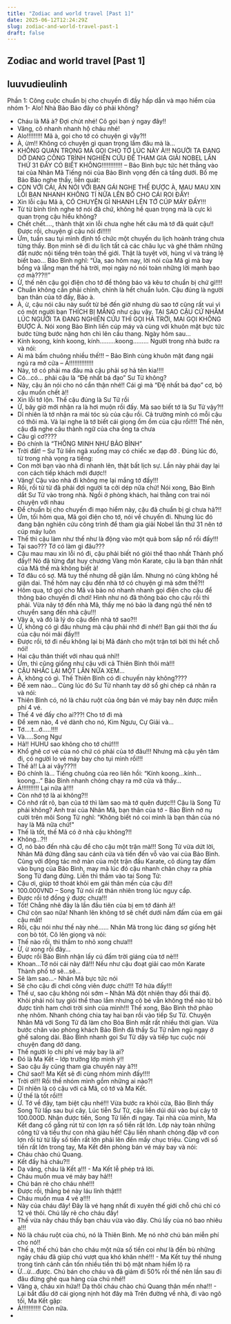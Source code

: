 ```yaml
---
title: "Zodiac and world travel [Past 1]"
date: 2025-06-12T12:24:29Z
slug: zodiac-and-world-travel-past-1
draft: false
---
```


## Zodiac and world travel [Past 1]

## luuvudieulinh

Phần 1: Công cuộc chuẩn bị cho chuyến đi đầy hấp dẫn và mạo hiểm của nhóm 1​- Alo! Nhà Bảo Bảo đây có phải không?
- Cháu là Mã à? Đợi chút nhé! Cô gọi bạn ý ngay đây!!
- Vâng, cô nhanh nhanh hộ cháu nhé!
- Alo!!!!!!!!! Mã à, gọi cho tớ có chuyện gì vậy?!!
- À, ừm!! Không có chuyện gì quan trọng lắm đâu mà là…
- KHÔNG QUAN TRỌNG MÀ GỌI CHO TỚ LÚC NÀY À!!! NGƯỜI TA ĐANG DỞ DANG CÔNG TRÌNH NGHIÊN CỨU ĐỂ THAM GIA GIẢI NOBEL LẦN THỨ 31 ĐẤY CÓ BIẾT KHÔNG!!!!!!!!!!!! – Bảo Bình bực tức hét thẳng vào tai của Nhân Mã
Tiếng nói của Bảo Bình vọng đến cả tầng dưới. Bố mẹ Bảo Bảo nghe thấy, liền quát:
- CON VỚI CÁI, ĂN NÓI VỚI BẠN GÁI NGHE THẾ ĐƯỢC À, MAU MAU XIN LỖI BẠN NHANH KHÔNG TÍ NỮA LÊN BỐ CHO CÁI ROI ĐẤY!
- Xin lỗi cậu Mã à, CÓ CHUYỆN GÌ NHANH LÊN TỚ CÚP MÁY ĐẤY!!!
- Từ từ bình tĩnh nghe tớ nói đã chứ, không hề quan trọng mà là cực kì quan trọng cậu hiểu không?
- Chết chết…., thành thật xin lỗi chưa nghe hết câu mà tớ đã quát cậu!! Được rồi, chuyện gì cậu nói đi!!!!!
- Ừm, tuần sau tụi mình định tổ chức một chuyến du lịch hoành tráng chưa từng thấy. Bọn mình sẽ đi du lịch tất cả các châu lục và ghé thăm những đất nước nội tiếng trên toàn thế giới. Thật là tuyệt vời, hùng vĩ và tráng lệ biết bao…
     Bảo Bình nghĩ: “Ủa, sao hôm nay, lời nói của Mã gì mà bay bổng và lẵng mạn thế hả trời, mọi ngày nó nói toàn những lời mạnh bạo cơ mà???!!”
- Ừ, thế nên cậu gọi điện cho tớ để thông báo và kêu tơ chuẩn bị chứ gì!!!!
- Chuẩn không cần phải chỉnh, chỉnh là hết chuẩn luôn. Cậu đúng là người bạn thân của tớ đấy, Bảo à.
- À, ừ, cậu nói câu này suốt từ bé đến giờ nhưng dù sao tớ cũng rất vui vì có một người bạn THÍCH BỊ MẮNG như cậu vậy. TẠI SAO CẬU CỨ NHẰM LÚC NGƯỜI TA ĐANG NGHIÊN CỨU THÌ GỌI HẢ TRỜI, MAI GỌI KHÔNG ĐƯỢC À.
     Nói xong Bảo Bình liền cúp máy và cùng với khuôn mặt bực tức bước từng bước nặng hơn chì lên cầu thang.
Ngày hôm sau…
- Kính koong, kính koong, kính………koong………
     Người trong nhà bước ra và nói:
- Ai mà bấm chuông nhiều thế!!! – Bảo Bình cùng khuôn mặt đang ngái ngủ ra mở cửa – Á!!!!!!!!!!!!!!
- Này, tớ có phải ma đâu mà cậu phải sợ hả tên kia!!!!
- Có…có… phải cậu là “Đệ nhất bá đạo” Sư Tử không?
- Này, cậu ăn nói cho nó cẩn thận nhé!! Cái gì mà “Đệ nhất bá đạo” cơ, bộ cậu muốn chết à!!
- Xin lỗi tớ lộn. Thế cậu đúng là Sư Tử rồi
- Ừ, bây giờ mới nhận ra là hơi muộn rồi đấy. Mà sao biết tớ là Sư Tử vậy?!!
- Dĩ nhiên là tớ nhận ra mái tóc sù của cậu rồi. Cả trường mình có mỗi cậu có thôi mà. Vả lại nghe là tớ biết cái giọng ồm ồm của cậu rồi!!!! Thế nên, cậu đã nghe câu thành ngữ của cha ông ta chưa
- Câu gì cơ????
- Đó chính là “THÔNG MINH NHƯ BẢO BÌNH”
- Trời đất! – Sư Tử liền ngã xuống may có chiếc xe đạp đỡ .
     Đúng lúc đó, từ trong nhà vọng ra tiếng:
- Con mời bạn vào nhà đi nhanh lên, thật bất lịch sự. Lần này phải dạy lại con cách tiếp khách mới được!!
- Vâng! Cậu vào nhà đi không mẹ lại mắng tớ đấy!!!
- Rồi, rồi từ từ đã phải đợi người ta cởi dép nữa chứ!
      Nói xong, Bảo Bình dắt Sư Tử vào trong nhà. Ngồi ở phòng khách, hai thằng con trai nói chuyện với nhau
- Để chuẩn bị cho chuyến đi mạo hiểm này, cậu đã chuẩn bị gì chưa hả?!!
- Ừm, tối hôm qua, Mã gọi điện cho tớ, nói về chuyến đi. Nhưng lúc đó đang bận nghiên cứu công trình để tham gia giải Nobel lần thứ 31 nên tớ cúp máy luôn
- Thế thì cậu làm như thế như là động vào một quả bom sắp nổ rồi đấy!!!
- Tại sao??? Tớ có làm gì đâu???
- Cậu mau mau xin lỗi nó đi, cậu phải biết nó giỏi thể thao nhất Thành phố đấy!! Nó đã từng đạt huy chương Vàng môn Karate, cậu là bạn thân nhất của Mã thế mà không biết à!
- Tớ đâu có sợ. Mã tuy thế nhưng dễ giận lắm. Nhưng nó cũng không hề giận dai. Thế hôm nay cậu đến nhà tớ có chuyện gì mà sớm thế?!!
- Hôm qua, tớ gọi cho Mã và bảo nó nhanh nhanh gọi điện cho cậu để thông báo chuyến đi chơi! Hình như nó đã thông báo cho cậu rồi thì phải. Vừa nãy tớ đến nhà Mã, thấy mẹ nó bảo là đang ngủ thế nên tớ chuyển sang đến nhà cậu!!!
- Vậy à, và đó là lý do cậu đến nhà tớ sao?!!
- Ừ, không có gì đâu nhưng mà cậu phải nhớ đi nhé!! Bạn gái thời thơ ấu của cậu nói mãi đấy!!!
- Được rồi, tớ đi nếu không lại bị Mã đánh cho một trận tơi bời thì hết chỗ nói!
- Hai cậu thân thiết với nhau quá nhỉ!!
- Ừm, thì cũng giống như cậu với cả Thiên Bình thôi mà!!!
- CẬU NHẮC LẠI MỘT LẦN NỮA XEM…
- À, không có gì. Thế Thiên Bình có đi chuyến này không????
- Để xem nào…
      Cùng lúc đó Sư Tử nhanh tay dở sổ ghi chép cá nhân ra và nói:
- Thiên Bình có, nó là cháu ruột của ông bán vé máy bay nên được miễn phí 4 vé.
- Thế 4 vé đấy cho ai???! Cho tớ đi mà
- Để xem nào, 4 vé dành cho nó, Kim Ngưu, Cự Giải và…
- Tớ….t…ớ…..!!!!
- Và…..Song Ngư
- Hả!! HUHU sao không cho tớ chứ!!!!
- Khổ ghê cơ vé của nó chứ có phải của tớ đâu!!! Nhưng mà cậu yên tâm đi, có người lo vé máy bay cho tụi mình rồi!!!
- Thế à!! Là ai vậy???!!
- Đó chính là…
     Tiếng chuông của reo liên hồi: “Kính koong…kính…koong…” Bảo Bình nhanh chóng chạy ra mở cửa và thấy…
- Á!!!!!!!!!! Lại nữa à!!!!
- Còn nhớ tớ là ai không?!!
- Có nhớ rất rõ, bạn của tớ thì làm sao mà tớ quên được!!! Cậu là Song Tử phải không? Anh trai của Nhân Mã, bạn thân của tớ - Bảo Bình nở nụ cười trên môi
      Song Tử nghĩ: "Không biết nó coi mình là bạn thân của nó hay là Mã nữa chứ!"
- Thế là tốt, thế Mã có ở nhà cậu không?!!
- Không…?!!
- Ơ, nó bảo đến nhà cậu để cho cậu một trận mà!!!
      Song Tử vừa dứt lời, Nhân Mã đứng đằng sau cánh cửa và tiến đến vỗ vào vai của Bảo Bình. Cùng với động tác mở màn của một trận đấu Karate, cô dùng tay đấm vào bụng của Bảo Bình, may mà lúc đó cậu nhanh chân chạy ra phía Song Tử đang đứng. Liền thì thầm vào tai Song Tử:
- Cậu ơi, giúp tớ thoát khỏi em gái thân mến của cậu đi!!
- 100.000VND – Song Tử nói rất thản nhiên trong lúc nguy cấp.
- Được rồi tớ đồng ý được chưa!!!
- Tốt! Chẳng nhẽ đây là lần đầu tiên của bị em tớ đánh ả!!
- Chứ còn sao nữa! Nhanh lên không tớ sẽ chết dưới nắm đấm của em gái cậu mất!
- Rồi, cậu nói như thế này nhé……
       Nhân Mã trong lúc đáng sợ giống hệt con bò tót. Cô lên giọng và nói:
- Thế nào rồi, thì thầm to nhỏ xong chưa!!!
- Ừ, ừ xong rồi đây…
- Được rồi Bảo Bình nhận lấy cú đấm trời giáng của tớ nè!!!
- Khoan…Tớ nói cái này đã!!! Nếu như cậu đoạt giải cao môn Karate Thành phố tớ sẽ…sẽ…
- Sẽ làm sao…- Nhân Mã bực tức nói
- Sẽ cho cậu đi chơi công viên được chứ!!! Tớ hứa đấy!!!
- Thế ư, sao cậu không nói sớm – Nhân Mã đột nhiên thay đổi thái độ. Khỏi phải nói tuy giỏi thể thao lắm nhưng cô bé vẫn không thể nào từ bỏ được tính ham chơi trời sinh của mình!!!
        Thế xong, Bảo Bình thở phào nhẹ nhõm. Nhanh chóng chia tay hai bạn rồi vào tiếp Sư Tử. Chuyện Nhân Mã với Song Tử đã làm cho Bỏa Bình mất rất nhiều thời gian. Vừa bước chân vào phòng khách Bảo Bình đã thấy Sư Tử nằm ngủ ngay ở ghế salong dài. Bảo Bình nhanh gọi Sư Tử dậy và tiếp tục cuộc nói chuyện đang dở dang.
- Thế người lo chi phí vé máy bay là ai?
- Đó là Ma Kết – lớp trưởng lớp mình ý!!
- Sao cậu ấy cũng tham gia chuyến này à?!!
- Chứ sao!! Ma Kết sẽ đi cùng nhóm mình đấy!!!!
- Trời ơi!!! Rồi thế nhóm mình gồm những ai nào?!
- Dĩ nhiên là có cậu với cả Mã, có tớ và Ma Kết.
- Ừ thế là tốt rồi!!!
- Ừ. Tớ về đây, tạm biệt cậu nhé!!!
       Vừa bước ra khỏi cửa, Bảo Bình thấy Song Tử lấp sau bụi cây. Lúc tiễn Sư Tử, cậu liền dúi dúi vào bụi cây tờ 100.000D. Nhận được tiền, Song Tử liền đi ngay.
       Tại nhà của mình, Ma Kết đang cố gắng rút từ con lợn ra số tiền rất lớn. Lớp này toàn những công tử và tiểu thư con nhà giàu hết! Cậu liền nhanh chóng đập vỡ con lợn rồi từ từ lấy số tiền rất lớn phải lên đến mấy chục triệu. Cùng với số tiền rất lớn trong tay, Ma Kết đên phòng bán vé máy bay và nói:
- Cháu chào chú Quang.
- Kết đấy hả cháu?!!
- Dạ vâng, cháu là Kết ạ!!! - Ma Kết lễ phép trả lời.
- Cháu muốn mua vé máy bay hả!!!
- Chú bán rẻ cho cháu nhé!!!
- Được rồi, thằng bé này láu lỉnh thật!!!
- Cháu muốn mua 4 vé ạ!!!!
- Này của cháu đây! Đây là vé hạng nhất đi xuyên thế giới chỗ chú chỉ có 12 vé thôi. Chú lấy rẻ cho cháu đấy!
- Thế vừa nãy cháu thấy bạn cháu vừa vào đây. Chú lấy của nó bao nhiêu ạ!!!
- Nó là cháu ruột của chú, nó là Thiên Bình. Mẹ nó nhờ chú bán miễn phí cho nó!!
- Thế ạ, thế chú bán cho cháu một nửa số tiền coi như là đền bù những ngày cháu đã giúp chú vượt qua khó khăn nhé!!! - Ma Kết tuy thế nhưng trong tình cảnh cần tốn nhiều tiền thì bộ mặt nham hiểm lộ ra
- Ừ...ừ...được. Chú bán cho cháu và đã giảm đi 50% rồi thế nên lần sau đi đâu đừng ghé qua hàng của chú nhé!!
- Vâng ạ, cháu xin hứa!! Dạ thôi cháu chào chú Quang thân mến nha!!! - Lại bắt đầu dở cái giọng nịnh hót đây mà
       Trên đường về nhà, đi vào ngõ tối, Ma Kết gặp:
- Á!!!!!!!!!!!
Còn nữa.​ 
-